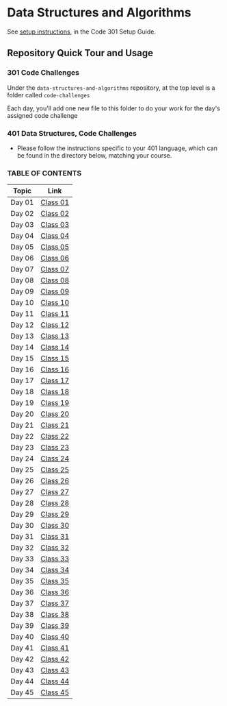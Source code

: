# Data Structures and Algorithms

See [setup instructions](https://codefellows.github.io/setup-guide/code-301/3-code-challenges), in the Code 301 Setup Guide.

## Repository Quick Tour and Usage

### 301 Code Challenges

Under the `data-structures-and-algorithms` repository, at the top level is a folder called `code-challenges`

Each day, you'll add one new file to this folder to do your work for the day's assigned code challenge

### 401 Data Structures, Code Challenges

- Please follow the instructions specific to your 401 language, which can be found in the directory below, matching your course.

### TABLE OF CONTENTS

| Topic | Link |
|-------|------|
|Day 01   | [Class 01](https://github.com/AmjadMesmar/data-structures-and-algorithms/blob/main/401-code-challenges/code-challenge-class-01/readme.md)|
|Day 02   | [Class 02](https://amjadmesmar.github.io/data-structures-and-algorithms/401-code-challenges/code-challenge-class-01/readme)|
|Day 03   | [Class 03](https://amjadmesmar.github.io/data-structures-and-algorithms/401-code-challenges/code-challenge-class-01/readme)|
|Day 04   | [Class 04](https://amjadmesmar.github.io/data-structures-and-algorithms/401-code-challenges/code-challenge-class-01/readme)|
|Day 05   | [Class 05](https://amjadmesmar.github.io/data-structures-and-algorithms/401-code-challenges/code-challenge-class-01/readme)|
|Day 06   | [Class 06](https://amjadmesmar.github.io/data-structures-and-algorithms/401-code-challenges/code-challenge-class-01/readme)|
|Day 07   | [Class 07](https://amjadmesmar.github.io/data-structures-and-algorithms/401-code-challenges/code-challenge-class-01/readme)|
|Day 08   | [Class 08](https://amjadmesmar.github.io/data-structures-and-algorithms/401-code-challenges/code-challenge-class-01/readme)|
|Day 09   | [Class 09](https://amjadmesmar.github.io/data-structures-and-algorithms/401-code-challenges/code-challenge-class-01/readme)|
|Day 10   | [Class 10](https://amjadmesmar.github.io/data-structures-and-algorithms/401-code-challenges/code-challenge-class-01/readme)|
|Day 11   | [Class 11](https://amjadmesmar.github.io/data-structures-and-algorithms/401-code-challenges/code-challenge-class-01/readme)|
|Day 12   | [Class 12](https://amjadmesmar.github.io/data-structures-and-algorithms/401-code-challenges/code-challenge-class-01/readme)|
|Day 13   | [Class 13](https://amjadmesmar.github.io/data-structures-and-algorithms/401-code-challenges/code-challenge-class-01/readme)|
|Day 14   | [Class 14](https://amjadmesmar.github.io/data-structures-and-algorithms/401-code-challenges/code-challenge-class-01/readme)|
|Day 15   | [Class 15](https://amjadmesmar.github.io/data-structures-and-algorithms/401-code-challenges/code-challenge-class-01/readme)|
|Day 16   | [Class 16](https://amjadmesmar.github.io/data-structures-and-algorithms/401-code-challenges/code-challenge-class-01/readme)|
|Day 17   | [Class 17](https://amjadmesmar.github.io/data-structures-and-algorithms/401-code-challenges/code-challenge-class-01/readme)|
|Day 18   | [Class 18](https://amjadmesmar.github.io/data-structures-and-algorithms/401-code-challenges/code-challenge-class-01/readme)|
|Day 19   | [Class 19](https://amjadmesmar.github.io/data-structures-and-algorithms/401-code-challenges/code-challenge-class-01/readme)|
|Day 20   | [Class 20](https://amjadmesmar.github.io/data-structures-and-algorithms/401-code-challenges/code-challenge-class-01/readme)|
|Day 21   | [Class 21](https://amjadmesmar.github.io/data-structures-and-algorithms/401-code-challenges/code-challenge-class-01/readme)|
|Day 22   | [Class 22](https://amjadmesmar.github.io/data-structures-and-algorithms/401-code-challenges/code-challenge-class-01/readme)|
|Day 23   | [Class 23](https://amjadmesmar.github.io/data-structures-and-algorithms/401-code-challenges/code-challenge-class-01/readme)|
|Day 24   | [Class 24](https://amjadmesmar.github.io/data-structures-and-algorithms/401-code-challenges/code-challenge-class-01/readme)|
|Day 25   | [Class 25](https://amjadmesmar.github.io/data-structures-and-algorithms/401-code-challenges/code-challenge-class-01/readme)|
|Day 26   | [Class 26](https://amjadmesmar.github.io/data-structures-and-algorithms/401-code-challenges/code-challenge-class-01/readme)|
|Day 27   | [Class 27](https://amjadmesmar.github.io/data-structures-and-algorithms/401-code-challenges/code-challenge-class-01/readme)|
|Day 28   | [Class 28](https://amjadmesmar.github.io/data-structures-and-algorithms/401-code-challenges/code-challenge-class-01/readme)|
|Day 29   | [Class 29](https://amjadmesmar.github.io/data-structures-and-algorithms/401-code-challenges/code-challenge-class-01/readme)|
|Day 30   | [Class 30](https://amjadmesmar.github.io/data-structures-and-algorithms/401-code-challenges/code-challenge-class-01/readme)|
|Day 31   | [Class 31](https://amjadmesmar.github.io/data-structures-and-algorithms/401-code-challenges/code-challenge-class-01/readme)|
|Day 32   | [Class 32](https://amjadmesmar.github.io/data-structures-and-algorithms/401-code-challenges/code-challenge-class-01/readme)|
|Day 33   | [Class 33](https://amjadmesmar.github.io/data-structures-and-algorithms/401-code-challenges/code-challenge-class-01/readme)|
|Day 34   | [Class 34](https://amjadmesmar.github.io/data-structures-and-algorithms/401-code-challenges/code-challenge-class-01/readme)|
|Day 35   | [Class 35](https://amjadmesmar.github.io/data-structures-and-algorithms/401-code-challenges/code-challenge-class-01/readme)|
|Day 36   | [Class 36](https://amjadmesmar.github.io/data-structures-and-algorithms/401-code-challenges/code-challenge-class-01/readme)|
|Day 37   | [Class 37](https://amjadmesmar.github.io/data-structures-and-algorithms/401-code-challenges/code-challenge-class-01/readme)|
|Day 38   | [Class 38](https://amjadmesmar.github.io/data-structures-and-algorithms/401-code-challenges/code-challenge-class-01/readme)|
|Day 39   | [Class 39](https://amjadmesmar.github.io/data-structures-and-algorithms/401-code-challenges/code-challenge-class-01/readme)|
|Day 40   | [Class 40](https://amjadmesmar.github.io/data-structures-and-algorithms/401-code-challenges/code-challenge-class-01/readme)|
|Day 41   | [Class 41](https://amjadmesmar.github.io/data-structures-and-algorithms/401-code-challenges/code-challenge-class-01/readme)|
|Day 42   | [Class 42](https://amjadmesmar.github.io/data-structures-and-algorithms/401-code-challenges/code-challenge-class-01/readme)|
|Day 43   | [Class 43](https://amjadmesmar.github.io/data-structures-and-algorithms/401-code-challenges/code-challenge-class-01/readme)|
|Day 44   | [Class 44](https://amjadmesmar.github.io/data-structures-and-algorithms/401-code-challenges/code-challenge-class-01/readme)|
|Day 45   | [Class 45](https://amjadmesmar.github.io/data-structures-and-algorithms/401-code-challenges/code-challenge-class-01/readme)|
